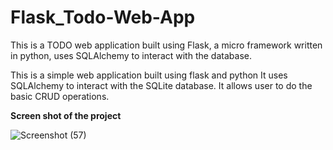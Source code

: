 # Flask_Todo-Web-App
This is a TODO web application built using Flask, a micro framework written in python, uses SQLAlchemy to interact with the database.


This is a simple web application built using flask and python
It uses SQLAlchemy to interact with the SQLite database.
It allows user to do the basic CRUD operations.

**Screen shot of the project**

![Screenshot (57)](https://user-images.githubusercontent.com/65031135/211066245-6e3f9ecb-fda6-4e20-bbe7-f0a4fc056c5f.png)
